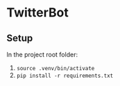 # TwitterBot



## Setup

In the project root folder:

1. `source .venv/bin/activate` 
2. `pip install -r requirements.txt`